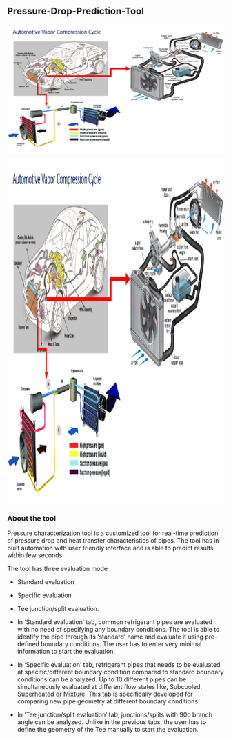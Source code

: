 ## Pressure-Drop-Prediction-Tool

![](https://github.com/revanks/Pressure-Drop-Prediction-Tool/blob/main/Images/2.png)


<code><img width="1000" height="800" src="https://github.com/revanks/Pressure-Drop-Prediction-Tool/blob/main/Images/2.png"></code>

### About the tool

Pressure characterization tool is a customized tool for real-time prediction of pressure drop and heat transfer characteristics of pipes. The tool has in-built automation with user friendly interface and is able to predict results within few seconds. 



The tool has three evaluation mode 
- 	Standard evaluation
- 	Specific evaluation
- 	Tee junction/split evaluation.

- In ‘Standard evaluation’ tab, common refrigerant pipes are evaluated with no need of specifying any boundary conditions. The tool is able to identify the pipe through its ‘standard’ name and evaluate it using pre-defined boundary conditions. The user has to enter very minimal
information to start the evaluation.

- In ‘Specific evaluation’ tab, refrigerant pipes that needs to be evaluated at specific/different boundary condition compared to standard boundary conditions can be analyzed. Up to 10 different pipes can be simultaneously evaluated at different flow states like, Subcooled, Superheated or Mixture. This tab is specifically developed for comparing new pipe geometry at different boundary conditions.

- In ‘Tee junction/split evaluation’ tab, junctions/splits with 90o branch angle can be analyzed. Unlike in the previous tabs, the user has to define the geometry of the Tee manually to start the evaluation.

